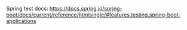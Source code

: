 Spring test docs:
https://docs.spring.io/spring-boot/docs/current/reference/htmlsingle/#features.testing.spring-boot-applications